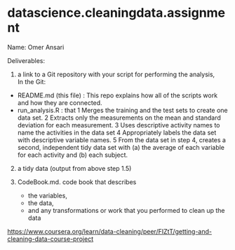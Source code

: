# datascience.cleaningdata.assignment
Name: Omer Ansari

Deliverables:

1) a link to a Git repository with your script for performing the analysis,  
In the Git:
  - README.md (this file) : This repo explains how all of the scripts work and how they are connected.
  - run_analysis.R : that 
  		1 Merges the training and the test sets to create one data set.
			2 Extracts only the measurements on the mean and standard deviation for each measurement.
			3 Uses descriptive activity names to name the activities in the data set
			4 Appropriately labels the data set with descriptive variable names.
			5 From the data set in step 4, creates a second, independent tidy data set with 
						(a) the average of each variable for each activity and
						(b) each subject.

2) a tidy data (output from above step 1.5)
		
3) CodeBook.md. code book that describes 
    - the variables, 
    - the data, 
    - and any transformations or work that you performed to clean up the data

https://www.coursera.org/learn/data-cleaning/peer/FIZtT/getting-and-cleaning-data-course-project
